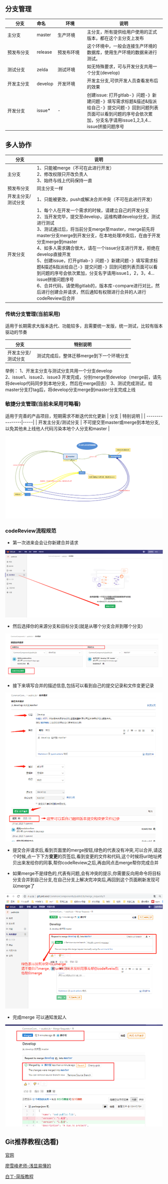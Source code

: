 ## 分支管理
<style> 
table th:first-of-type { width: 80px; } 
table th:nth-of-type(3) { width: 80px; } 
</style>

| 分支	      | 命名	    | 环境         | 说明  |
| -----------|:---------|-------| -----|
| 主分支      | master    | 生产环境  |主分支，所有提供给用户使用的正式版本，都在这个主分支上发布 |
| 预发布分支   | release   | 预发布环境  | 这个环境中，一般会连接生产环境的数据库，使用生产环境的数据来进行测试。|
| 测试分支     | zelda     | 测试环境  | 如无特殊要求，可与开发分支共用一个分支(develop) |
| 开发主分支   | develop   | 开发环境  | 开发主分支,可供开发人员查看发布后的效果 |
| 开发分支     | issue*    | -        | 创建issue: 打开gitlab-》问题-》新建问题-》填写需求标题&描述&指派给自己-》提交问题-》回到问题列表页面可以看到问题的序号会依次累加，分支名字请用issue1,2,3,4...  issue拼接问题序号 |

## 多人协作

| 分支	           | 说明  |
| ----------------|-----|
| 主分支           | 1、只能被merge（不可在此进行开发）<br>2、修改权限只开改负责人<br>3、始终与线上代码保持一直 |
| 预发布分支         | 同主分支一样 |
| 开发主分支/测试分支  | 1、只能被更改，push或解决合并冲突（不可在此进行开发） |
| 开发分支          | 1、每个人在开发一个需求的时候，请建立自己的开发分支<br>2、当开发完毕，提交至develop，运维构建develop分支，测试进行测试<br>3、测试通过后，将当前分支merge至master，merge前先将master分支merge到开发分支，在本地处理冲突后，在由于开发分支merge到master<br>4、如多人需求耦合很大，请在一个issue分支进行开发，拒绝在develop直接开发<br>5、创建issue，打开gitlab-》问题-》新建问题-》填写需求标题&描述&指派给自己-》提交问题-》回到问题列表页面可以看到问题的序号会依次累加，分支名字请用issue1，2，3，4...  issue拼接问题序号<br>6、合并代码，请使用gitlab的，版本库-compare进行对比，然后进行创建合并请求，然后通知有权限进行合并的人进行codeReview后合并 |


### 传统分支管理(当前采用)

适用于长期需求大版本迭代、功能较多，且需要统一发版，统一测试，比较有版本驱动的节奏

| 分支	           | 特别说明  |
| ----------------|-----|
| 开发主分支/测试分支  | 测试完成后，整体迁移merge到下一个环境分支 |

举例：
1、开发主分支与测试分支共用一个分支develop  
2、issue1、issue2、issue3 开发完成，分别merge至develop（merge前，请先将develop代码同步到本地分支，然后在merge回去）
3、测试完成测试，给master分支打tag后，将develop分支merge到master分支完成上线


### 敏捷分支管理(当前未采用可略看)

适用于完善的产品项目，短期需求不断迭代优化更新
| 分支	           | 特别说明  |
| ----------------|-----|
| 开发主分支/测试分支  | 不可提交至master或merge到本地分支,以免其他未上线他人代码污染本地个人分支和master |

![git-m](./imgs/git-m.png)

### codeReview流程规范

* 第一次进来会会让你新建合并请求

![merge-01](./imgs/merge-01.png)

* 然后选择你的来源分支和目标分支(就是从哪个分支合并到哪个分支)

![merge-02](./imgs/merge-02.png)

* 接下来填写合并的描述信息,包括可以看到自己的提交记录和文件变更记录

![merge-03](./imgs/merge-03.png)

* 提交合并请求后,看到页面里的merge按钮,绿色的代表没有冲突,可以合并,请这个时候,点一下下方**变更**的页签后,看到变更的文件和代码,这个时候将url地址拷贝出来发给你的同事,帮你codeReview之后,再由同点击merge帮你完成合并

* 如果merge不是绿色的,代表有问题,会有冲突的提示,你需要反向用命令将目标分支合并到自己分支,在自己分支上解决完冲突后,再回到这个页面刷新发现可以merge了

![merge-04](./imgs/merge-04.png)

* 完成merge 可以通知发起人

![merge-05](./imgs/merge-05.png)

## Git推荐教程(选看)
[官网](https://www.git-scm.com/docs)

[廖雪峰老师-浅显易懂的](https://www.liaoxuefeng.com/)

[白丁-简版教程](https://mrhaoxiaojun.gitee.io/ibooks/course/git/intro.html)